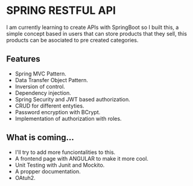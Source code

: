 # SPRING RESTFUL API
I am currently learning to create APIs with SpringBoot so I built this, a simple concept based in users that can store products that they sell, this products can be asociated to pre created categories.

## Features
- Spring MVC Pattern.
- Data Transfer Object Pattern.
- Inversion of control.
- Dependency injection.
- Spring Security and JWT based authorization.
- CRUD for different entyties.
- Password encryption with BCrypt.
- Implementation of authorization with roles.


## What is coming...
- I'll try to add more funciontalities to this.
- A frontend page with ANGULAR to make it more cool.
- Unit Testing with Junit and Mockito.
- A propper documentation.
- OAtuh2.
